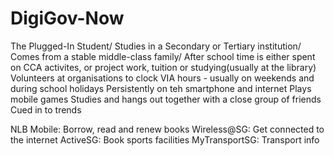 # DigiGov-Now

The Plugged-In Student/
Studies in a Secondary or Tertiary institution/
Comes from a stable middle-class family/
After school time is either spent on CCA activites, or project work, tuition or studying(usually at the library)
Volunteers at organisations to clock VIA hours - usually on weekends and during school holidays
Persistently on teh smartphone and internet
Plays mobile games
Studies and hangs out together with a close group of friends
Cued in to trends

NLB Mobile: Borrow, read and renew books
Wireless@SG: Get connected to the internet
ActiveSG: Book sports facilities
MyTransportSG: Transport info
